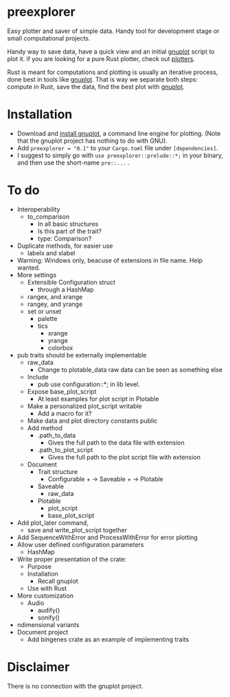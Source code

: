 # preexplorer
Easy plotter and saver of simple data. Handy tool for development stage or small computational projects. 



Handy way to save data, have a quick view and an initial [gnuplot](http://www.gnuplot.info/) script to plot it. 
if you are looking for a pure Rust plotter, check out [plotters](https://crates.io/crates/plotters).



Rust is meant for computations and plotting is usually an iterative process, done best in tools like [gnuplot](http://www.gnuplot.info/). That is way we separate both steps: compute in Rust, save the data, find the best plot with [gnuplot](http://www.gnuplot.info/). 



# Installation

- Download and [install gnuplot](http://www.gnuplot.info/download.html), a command line engine for plotting. (Note that the gnuplot project has nothing to do with GNU).
- Add ``preexplorer = "0.1"`` to your ``Cargo.toml`` file under ``[dependencies]``.
- I suggest to simply go with ``use preexplorer::prelude::*;`` in your binary, and then use the short-name ``pre::...`` .



# To do

- Interoperability
  - to_comparison
    - In all basic structures
    - Is this part of the trait?
    - type: Comparison?
- Duplicate methods, for easier use
  - labelx and xlabel
- Warning: Windows only, beacuse of extensions in file name. Help wanted.
- More settings
  - Extensible Configuration struct
    - through a HashMap
  - rangex, and xrange
  - rangey, and yrange
  - set or unset 
    - palette
    - tics
      - xrange
      - yrange
      - colorbox
- pub traits should be externally implementable
  - raw_data
    - Change to plotable_data
      raw data can be seen as something else
  - Include 
    - pub use configuration::*; 
      in lib level.
  - Expose base_plot_script
    - At least examples for plot script in Plotable
  - Make a personalized plot_script writable
    - Add a macro for it? 
  - Make data and plot directory constants public
  - Add method
    - .path_to_data
      - Gives the full path to the data file
        with extension
    - .path_to_plot_script
      - Gives the full path to the plot script file
        with extension
  - Document 
    - Trait structure
      - Configurable + -> Saveable + -> Plotable
    - Saveable
      - raw_data
    - Plotable
      - plot_script
      - base_plot_script
- Add plot_later command, 
  - save and write_plot_script together
- Add SequenceWithError and ProcessWithError for error plotting
- Allow user defined configuration parameters
  - HashMap
- Write proper presentation of the crate:
  - Purpose
  - Installation
    - Recall gnuplot
  - Use with Rust
- More customization
  - Audio
    - audify()
    - sonify()
- ndimensional variants
- Document project
  - Add bingenes crate as an example of implementing traits

# Disclaimer

There is no connection with the gnuplot project.
